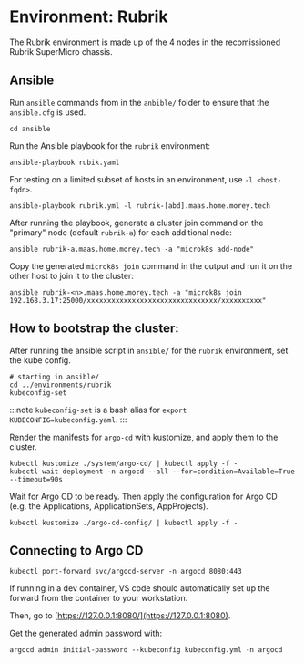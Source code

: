 # Environment: Rubrik
The Rubrik environment is made up of the 4 nodes in the recomissioned Rubrik SuperMicro chassis.

## Ansible
Run `ansible` commands from in the `anbible/` folder to ensure that the `ansible.cfg` is used.

```
cd ansible
```

Run the Ansible playbook for the `rubrik` environment:
```
ansible-playbook rubik.yaml
```

For testing on a limited subset of hosts in an environment, use `-l <host-fqdn>`.
```
ansible-playbook rubrik.yml -l rubrik-[abd].maas.home.morey.tech
```

After running the playbook, generate a cluster join command on the "primary" node (default `rubrik-a`) for each additional node:
```
ansible rubrik-a.maas.home.morey.tech -a "microk8s add-node"
```

Copy the generated `microk8s join` command in the output and run it on the other host to join it to the cluster:
```
ansible rubrik-<n>.maas.home.morey.tech -a "microk8s join 192.168.3.17:25000/xxxxxxxxxxxxxxxxxxxxxxxxxxxxxxxx/xxxxxxxxxx" 
```

## How to bootstrap the cluster:
After running the ansible script in `ansible/` for the `rubrik` environment, set the kube config.
```
# starting in ansible/
cd ../environments/rubrik
kubeconfig-set
```

:::note
`kubeconfig-set` is a bash alias for `export KUBECONFIG=kubeconfig.yaml`.
:::

Render the manifests for `argo-cd`  with kustomize, and apply them to the cluster.
```
kubectl kustomize ./system/argo-cd/ | kubectl apply -f -
kubectl wait deployment -n argocd --all --for=condition=Available=True --timeout=90s
```

Wait for Argo CD to be ready. Then apply the configuration for Argo CD (e.g. the Applications, ApplicationSets, AppProjects).
```
kubectl kustomize ./argo-cd-config/ | kubectl apply -f -
```

## Connecting to Argo CD
```
kubectl port-forward svc/argocd-server -n argocd 8080:443
```

If running in a dev container, VS code should automatically set up the forward from the container to your workstation.

Then, go to [https://127.0.0.1:8080/](https://127.0.0.1:8080).

Get the generated admin password with:
```
argocd admin initial-password --kubeconfig kubeconfig.yml -n argocd
```